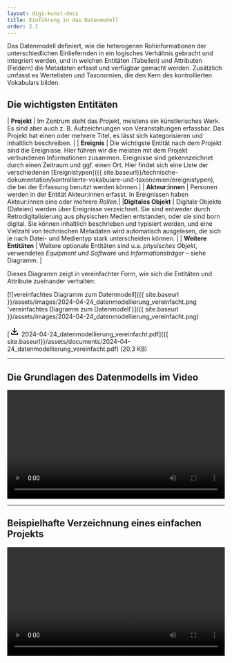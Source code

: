 ```yaml
---
layout: digi-kunst-docs
title: Einführung in das Datenmodell
order: 2.1
---
```


Das Datenmodell definiert, wie die heterogenen Rohinformationen der unterschiedlichen Einliefernden in ein logisches Verhältnis gebracht und integriert werden, und in welchen Entitäten (Tabellen) und Attributen (Feldern) die Metadaten erfasst und verfügbar gemacht werden. Zusätzlich umfasst es Wertelisten und Taxonomien, die den Kern des kontrollierten Vokabulars bilden.

## Die wichtigsten Entitäten

| **Projekt**  | Im Zentrum steht das Projekt, meistens ein künstlerisches Werk. Es sind aber auch z. B. Aufzeichnungen von Veranstaltungen erfassbar. Das Projekt hat einen oder mehrere Titel, es lässt sich kategorisieren und inhaltlich beschreiben. |
| **Ereignis** | Die wichtigste Entität nach dem Projekt sind die Ereignisse. Hier führen wir die meisten mit dem Projekt verbundenen Informationen zusammen. Ereignisse sind gekennzeichnet durch einen Zeitraum und ggf. einen Ort. Hier findet sich eine Liste der verschiedenen [Ereignistypen]({{ site.baseurl}}/technische-dokumentation/kontrollierte-vokabulare-und-taxonomien/ereignistypen), die bei der Erfassung benutzt werden können.|
| **Akteur:innen** | Personen werden in der Entität Akteur:innen erfasst. In Ereignissen haben Akteur:innen eine oder mehrere *Rollen*.|
|**Digitales Objekt** | Digitale Objekte (Dateien) werden über Ereignisse verzeichnet. Sie sind entweder durch Retrodigitalisierung aus physischen Medien entstanden, oder sie sind born digital. Sie können inhaltlich beschrieben und typisiert werden, und eine Vielzahl von technischen Metadaten wird automatisch ausgelesen, die sich je nach Datei- und Medientyp stark unterscheiden können. |
| **Weitere Entitäten** | Weitere optionale Entitäten sind u.a. *physisches Objekt*, verwendetes *Equipment und Software* und *Informationsträger* – siehe Diagramm. |


Dieses Diagramm zeigt in vereinfachter Form, wie sich die Entitäten und Attribute zueinander verhalten:

[![vereinfachtes Diagramm zum Datenmodell]({{ site.baseurl }}/assets/images/2024-04-24_datenmodellierung_vereinfacht.png 'vereinfachtes Diagramm zum Datenmodell')]({{ site.baseurl }}/assets/images/2024-04-24_datenmodellierung_vereinfacht.png)

[<svg class="download-icon" xmlns="http://www.w3.org/2000/svg" height="24" viewBox="0 -960 960 960" width="24"><path d="M480-320 280-520l56-58 104 104v-326h80v326l104-104 56 58-200 200ZM240-160q-33 0-56.5-23.5T160-240v-120h80v120h480v-120h80v120q0 33-23.5 56.5T720-160H240Z"/></svg> 2024-04-24_datenmodellierung_vereinfacht.pdf]({{ site.baseurl}}/assets/documents/2024-04-24_datenmodellierung_vereinfacht.pdf) (20,3 KB)  

----

## Die Grundlagen des Datenmodells im Video
<video width="100%" controls>
    <source src="{{ site.baseurl}}/assets/documents/2024-04_datenmodellierung_1_grundlagen.mp4" type="video/mp4">
</video>

----

## Beispielhafte Verzeichnung eines einfachen Projekts

<video width="100%" controls>
    <source src="{{ site.baseurl}}/assets/documents/2024-04_datenmodellierung_2_einfaches_beispiel.mp4" type="video/mp4">
</video>


